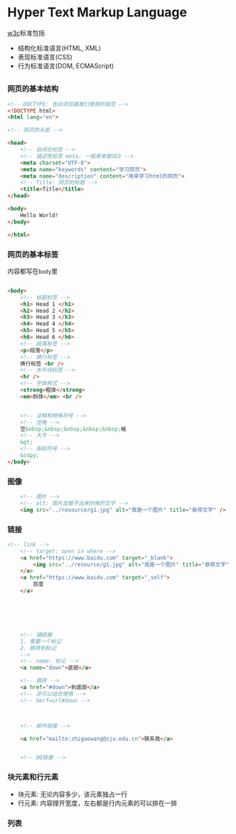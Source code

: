 # Hyper Text Markup Language



[w3c](http://www.chinaw3c.org)标准包括
- 结构化标准语言(HTML, XML)
- 表现标准语言(CSS)
- 行为标准语言(DOM, ECMAScript)


##

### 网页的基本结构

```html
<!-- DOCTYPE: 告诉浏览器我们使用的规范 -->
<!DOCTYPE html>
<html lang="en">

<!-- 网页的头部 -->

<head>
    <!-- 自闭合标签 -->
    <!-- 描述性标签 meta: 一般用来做SEO -->
    <meta charset="UTF-8">
    <meta name="keywords" content="学习网页">
    <meta name="description" content="用来学习html的网页">
    <!-- Title: 网页的标题 -->
    <title>Title</title>
</head>

<body>
    Hello World!
</body>

</html>
```



### 网页的基本标签

内容都写在`body`里

```html

<body>
    <!-- 标题标签 -->
    <h1> Head 1 </h1>
    <h2> Head 2 </h2>
    <h3> Head 3 </h3>
    <h4> Head 4 </h4>
    <h5> Head 5 </h5>
    <h6> Head 6 </h6>
    <!-- 段落标签 -->
    <p>段落</p>
    <!-- 换行标签 -->
    换行标签 <br />
    <!-- 水平线标签 -->
    <hr />
    <!-- 字体样式 -->
    <strong>粗体</strong>
    <em>斜体</em> <br />


    <!-- 注释和特殊符号 -->
    <!-- 空格 -->
    空&nbsp;&nbsp;&nbsp;&nbsp;&nbsp;格
    <!-- 大于 -->
    &gt;
    <!-- 版权符号 -->
    &copy;
</body>

```


### 图像

```html
    <!-- 图片 -->
    <!-- alt: 图片加载不出来时候的文字 -->
    <img src="../resource/g1.jpg" alt="我是一个图片" title="悬停文字" />
```


### 链接

```html
<!-- link -->
    <!-- target: open in where -->
    <a href="https://www.baidu.com" target="_blank">
        <img src="../resource/g1.jpg" alt="我是一个图片" title="悬停文字" />
    </a>
    <a href="https://www.baidu.com" target="_self">
        百度
    </a>






    <!-- 锚链接 
    1. 需要一个标记
    2. 跳转到标记
    -->
    <!-- name: 标记 -->
    <a name="down">底部</a>

    <!-- 跳转 -->
    <a href="#down">到底部</a>
    <!-- 还可以组合使用 -->
    <!-- herf=url#down -->



    <!-- 邮件链接 -->

    <a href="mailto:zhigaowang@zju.edu.cn">联系我</a>


    <!-- QQ链接 -->
```



### 块元素和行元素

- 块元素: 无论内容多少，该元素独占一行
- 行元素: 内容撑开宽度，左右都是行内元素的可以排在一排

### 列表














